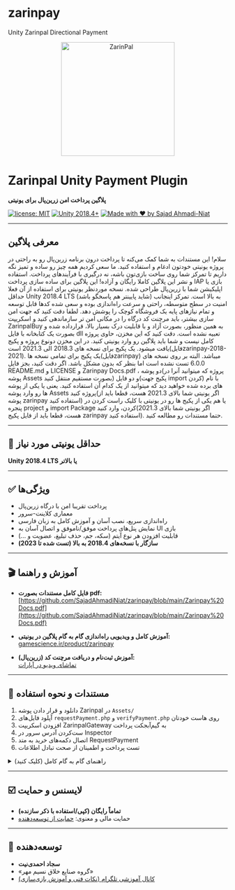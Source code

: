 # zarinpay
Unity Zarinpal Directional Payment

<p align="center">
  <img src="https://way2pay.ir/wp-content/uploads/Zarinpal.logo_.jpg.1403.06.07.jpg" alt="ZarinPal" width="260" />
</p>

# Zarinpal Unity Payment Plugin

**پلاگین پرداخت امن زرین‌پال برای یونیتی**

[![license: MIT](https://img.shields.io/badge/license-MIT-blue.svg)]()
[![Unity 2018.4+](https://img.shields.io/badge/unity-2018.4%2B-brightgreen)]()
[![Made with ❤️ by Sajad Ahmadi-Niat](https://img.shields.io/badge/made%20by-Sajad%20Ahmadi--Niat-blueviolet)]()

---
## معرفی پلاگین

سلام! این مستندات به شما کمک می‌کنه تا پرداخت درون برنامه زرین‌پال رو به راحتی در پروژه یونیتی خودتون ادغام و استفاده کنید. ما سعی کردیم همه چیز رو ساده و تمیز نگه داریم تا تمرکز شما روی ساخت بازی‌تون باشه، نه درگیری با فرآیندهای پرداخت. استفاده و نشر این پلاگین کاملا رایگان و آزاده! این پلاگین برای ساده‌ سازی پرداخت IAP بازی یا اپلیکیشن شما با زرین‌پال طراحی شده. نسخه موردنظر یونیتی برای استفاده از آن فعلا حداقل Unity 2018.4 LTS (شاید پایینتر هم پاسخگو باشد) به بالا است.
تمرکز اینجانب امنیت در سطح متوسطه، راحتی و سرعت راه‌اندازی بوده و سعی شده کدها قابل توسعه و تمام نیازهای پایه یک فروشگاه کوچک را پوشش دهد. لطفا دقت کنید که جهت امن سازی بیشتر، باید مرچنت کد درگاه را در مکانی امن تر سازماندهی کنید و اسکریپت ZarinpalBuy به همین منظور، بصورت آزاد و با قابلیت درک بسیار بالا، قرارداده شده و بصورت یک کتابخانه با فایل dll تعبیه نشده است.
دقت کنید که این مخزن، حاوی پروژه کامل نیست و شما باید پلاگین رو وارد یونیتی کنید.
در این مخزن دونوع پروژه و پکیج یافت میشود. یک پکیج برای نسخه های 2018.3 الی 2021.3 است(فایلzarinpay-2018-2021). یک پکیج برای تمامی نسخه ها(فایلzarinpay) میباشد. البته بر روی نسخه های 6.0.0 تست نشده است اما بنظر که بدون مشکل باشد. اگر دقت کنید، بجز فایل README.md و LICENSE و Zarinpay Docs.pdf ، دو پوشه(پروژه که میتوانید آنرا در پوشه Assets بصورت مستقیم منتقل کنید) و دو فایل(پکیج جهت import کردن) با نام های برده شده خواهید دید که میتوانید از یک کدام آن استفاده کنید. یعنی یا یکی از پوشه ها رو وارد پوشه Assets پروژه کنید(اگر یونیتی شما بالای 2021.3 هست، قطعا باید از پوشه zarinpay استفاده کنید) یا هم یکی از پکیج ها رو در یونیتی با کلیک راست کردن در پنجره project و import Package کردن، وارد کنید(اگر یونیتی شما بالای 2021.3 هست، قطعا باید از فایل پکیج zarinpay استفاده کنید). حتما مستندات رو مطالعه کنید.

---

## 🚦 حداقل یونیتی مورد نیاز  
**Unity 2018.4 LTS یا بالاتر**

---

## ✅ ویژگی‌ها
- پرداخت تقریبا امن با درگاه زرین‌پال
- معماری کلاینت‌-سرور
- راه‌اندازی سریع، نصب آسان و آموزش کامل به زبان فارسی
- نمایش پنل‌های پرداخت موفق/ناموفق و اتصال آسان به UI بازی
- قابلیت افزودن هر نوع آیتم (سکه، جم، حذف تبلیغ، عضویت و …)
- **سازگار با نسخه‌های 2018.4 به بالا (تست شده تا 2023)**

---

## 🎬 آموزش و راهنما
- **فایل کامل مستندات بصورت pdf:**  
  [https://github.com/SajadAhmadiNiat/zarinpay/blob/main/Zarinpay%20Docs.pdf](https://github.com/SajadAhmadiNiat/zarinpay/blob/main/Zarinpay%20Docs.pdf)

- **آموزش کامل و ویدیویی راه‌اندازی گام به گام پلاگین در یونیتی:**  
  [gamescience.ir/product/zarinpay](https://gamescience.ir/product/zarinpay)

- **آموزش ثبت‌نام و دریافت مرچنت کد (زرین‌پال):**  
  [تماشای ویدیو در آپارات](https://www.aparat.com/v/mpr2nd7)

---

## 💼 مستندات و نحوه استفاده

1. دانلود و قرار دادن پوشه Zarinpal در `Assets/`
2. آپلود فایل‌های `requestPayment.php` و `verifyPayment.php` روی هاست خودتان
3. افزودن اسکریپت ZarinpalGateway به گیم‌آبجکت پرداخت
4. ست‌کردن آدرس سرور در Inspector
5. اتصال دکمه‌های خرید به متد RequestPayment 
6. تست پرداخت و اطمینان از صحت تبادل اطلاعات

<details>
<summary>راهنمای گام به گام کامل (کلیک کنید)</summary>
فایل مستندات:
👉 [https://github.com/SajadAhmadiNiat/zarinpay/blob/main/Zarinpay%20Docs.pdf](https://github.com/SajadAhmadiNiat/zarinpay/blob/main/Zarinpay%20Docs.pdf)
  
برای دسترسی به پنل کامل آموزش، مستندات و دریافت به‌روزرسانی‌ها وارد لینک شوید:  
👉 [gamescience.ir/product/zarinpay](https://gamescience.ir/product/zarinpay)
</details>

---

## ☑️ لایسنس و حمایت

- **تماماً رایگان (کپی/استفاده با ذکر سازنده)**
- حمایت مالی و معنوی: [حمایت از توسعه‌دهنده](https://zarinp.al/nasimmehrgroup)

---

## 👤 توسعه‌دهنده

- **سجاد احمدی‌نیت**  
- «گروه صنایع خلاق نسیم مهر»
- [کانال آموزشی تلگرام (نکات فنی و آموزش بازی‌سازی)](https://t.me/Sajjad_Ahmadi_Niat)
